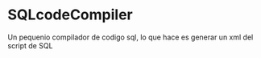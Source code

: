 # SQLcodeCompiler
Un pequenio compilador de codigo sql, lo que hace es generar un xml del script de SQL
